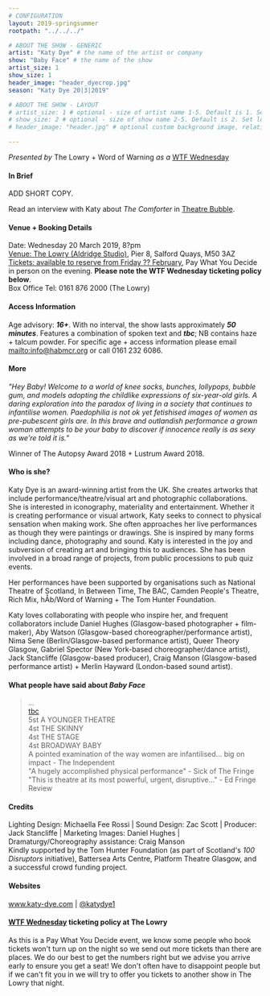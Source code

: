 ```yaml
---
# CONFIGURATION
layout: 2019-springsummer
rootpath: "../../../"

# ABOUT THE SHOW - GENERIC
artist: "Katy Dye" # the name of the artist or company
show: "Baby Face" # the name of the show
artist_size: 1
show_size: 1
header_image: "header_dyecrop.jpg"    
season: "Katy Dye 20|3|2019"

# ABOUT THE SHOW - LAYOUT
# artist_size: 1 # optional - size of artist name 1-5. Default is 1. Set longer names to lower values
# show_size: 2 # optional - size of show name 2-5. Default is 2. Set longer names to lower values
# header_image: "header.jpg" # optional custom background image, relative to current page

---
```

*Presented by* The Lowry + Word of Warning *as a* <a href="http://thelowry.com/about-us/festivals-projects/take-a-risk/wtf-wednesday" target="_blank">WTF Wednesday</a>
         
#### In Brief      
ADD SHORT COPY.        
         
Read an interview with Katy about *The Comforter* in <a href="http://www.theatrebubble.com/2018/07/edinburgh-fringe-2018-interview-with-katy-dye" target="_blank">Theatre Bubble</a>.         
        
#### Venue + Booking Details           
Date: Wednesday 20 March 2019, 8?pm        
<a href="http://thelowry.com/visit-lowry/how-to-get-here" target="_blank">Venue: The Lowry (Aldridge Studio)</a>, Pier 8, Salford Quays, M50 3AZ         
<a href="http://www.thelowry.com/events/" target="_blank">Tickets: available to reserve from Friday ?? February</a>, Pay What You Decide in person on the evening. **Please note the WTF Wednesday ticketing policy below**.          
Box Office Tel: 0161 876 2000 (The Lowry)          
          
#### Access Information        
Age advisory: ***16+***. With no interval, the show lasts approximately ***50 minutes***. Features a combination of spoken text and ***tbc***; NB contains haze + talcum powder. For specific age + access information please email <mailto:info@habmcr.org> or call 0161 232 6086.     
             
#### More         
*"Hey Baby! Welcome to a world of knee socks, bunches, lollypops, bubble gum, and models adopting the childlike expressions of six-year-old girls. A daring exploration into the paradox of living in a society that continues to infantilise women. Paedophilia is not ok yet fetishised images of women as pre-pubescent girls are. In this brave and outlandish performance a grown woman attempts to be your baby to discover if innocence really is as sexy as we’re told it is."*           
          
Winner of The Autopsy Award 2018 + Lustrum Award 2018.        
         
#### Who is she?        
Katy Dye is an award-winning artist from the UK. She creates artworks that include performance/theatre/visual art and photographic collaborations. She is interested in iconography, materiality and entertainment. Whether it is creating performance or visual artwork, Katy seeks to connect to physical sensation when making work. She often approaches her live performances as though they were paintings or drawings. She is inspired by many forms including dance, photography and sound. Katy is interested in the joy and subversion of creating art and bringing this to audiences. She has been involved in a broad range of projects, from public processions to pub quiz events.             
         
Her performances have been supported by organisations such as National Theatre of Scotland, In Between Time, The BAC, Camden People's Theatre, Rich Mix, hÅb/Word of Warning + The Tom Hunter Foundation.            
          
Katy loves collaborating with people who inspire her, and frequent collaborators include Daniel Hughes (Glasgow-based photographer + film-maker), Aby Watson (Glasgow-based choreographer/performance artist), Nima Sene (Berlin/Glasgow-based performance artist), Queer Theory Glasgow, Gabriel Spector (New York-based choreographer/dance artist), Jack Stancliffe (Glasgow-based producer), Craig Manson (Glasgow-based performance artist) + Merlin Hayward (London-based sound artist).        
           
#### What people have said about *Baby Face*         
>*…*<br><a href="http://" target="_blank">tbc</a><br>5st A YOUNGER THEATRE<br>4st THE SKINNY<br>4st THE STAGE<br>4st BROADWAY BABY<br>A pointed examination of the way women are infantilised… big on impact - The Independent<br>"A hugely accomplished physical performance" - Sick of The Fringe<br>"This is theatre at its most powerful, urgent, disruptive…" - Ed Fringe Review        
         
#### Credits          
Lighting Design: Michaella Fee Rossi | Sound Design: Zac Scott | Producer: Jack Stancliffe | Marketing Images: Daniel Hughes | Dramaturgy/Choreography assistance: Craig Manson<br>Kindly supported by the Tom Hunter Foundation (as part of Scotland's *100 Disruptors* initiative), Battersea Arts Centre, Platform Theatre Glasgow, and a successful crowd funding project.         
           
#### Websites          
<a href="http://www.katy-dye.com/baby-face/" target="_blank">www.katy-dye.com</a> | <a href="http://twitter.com/katydye1" target="_blank">@katydye1</a>        
        
#### <a href="http://thelowry.com/about-us/festivals-projects/take-a-risk/wtf-wednesday" target="_blank">WTF Wednesday</a> ticketing policy at The Lowry         
As this is a Pay What You Decide event, we know some people who book tickets won't turn up on the night so we send out more tickets than there are places. We do our best to get the numbers right but we advise you arrive early to ensure you get a seat! We don't often have to disappoint people but if we can't fit you in we will try to offer you tickets to another show in The Lowry that night.
